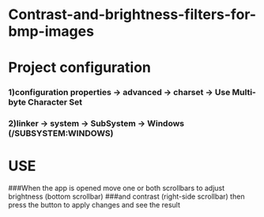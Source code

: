 # Contrast-and-brightness-filters-for-bmp-images

# Project configuration
### 1)configuration properties -> advanced -> charset -> Use Multi-byte Character Set
### 2)linker -> system -> SubSystem -> Windows (/SUBSYSTEM:WINDOWS)

# USE

###When the app is opened move one or both scrollbars to adjust brightness (bottom scrollbar) 
###and contrast (right-side scrollbar) then press the button to apply changes and see the result
